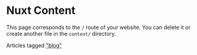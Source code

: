 # Nuxt Content

This page corresponds to the `/` route of your website. You can delete it or create another file in the `content/` directory.

Articles tagged ["blog"](/articles/tags/blog)
